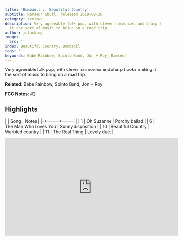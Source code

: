 ```yaml
---
title: 'Bombadil :: Beautiful Country'
subtitle: Ramseur &bull; released 2019-09-20
category: reviews
description: Very agreeable folk pop, with clever harmonies and sharp hooks making
  it the sort of music to bring on a road trip.
author: jclacking
image:
  src: ''
index: Beautiful Country, Bombadil
tags: ''
keywords: Babe Rainbow, Spinto Band, Jon + Roy, Ramseur
---
```

Very agreeable folk pop, with clever harmonies and sharp hooks making it the sort of music to bring on a road trip.<!--more-->

**Related**: Babe Rainbow, Spinto Band, Jon + Roy

**FCC Notes**: #2

## Highlights

| | Song | Notes |
|-+------+-------|
| 1 | Oh Suzanne | Porchy ballad |
| 6 | The Man Who Loves You | Sunny disposition |
| 10 | Beautiful Country | Warbled country |
| 11 | The Real Thing | Lovely duet |

<div class="tlo-detail-video"><iframe width="560" height="315" src="https://www.youtube.com/embed/j1p2z7WhceA" frameborder="0" allow="autoplay; encrypted-media" allowfullscreen></iframe></div>

